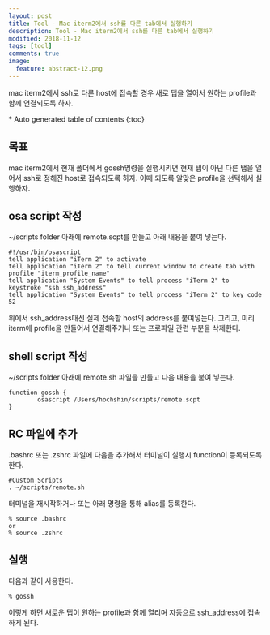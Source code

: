 ```yaml
---
layout: post
title: Tool - Mac iterm2에서 ssh를 다른 tab에서 실행하기 
description: Tool - Mac iterm2에서 ssh를 다른 tab에서 실행하기 
modified: 2018-11-12
tags: [tool]
comments: true
image:
  feature: abstract-12.png
---
```


mac iterm2에서 ssh로 다른 host에 접속할 경우 새로 탭을 열어서 원하는 profile과 함께 연결되도록 하자. 

<section id="table-of-contents" class="toc">
<div id="drawer" markdown="1">
*  Auto generated table of contents
{:toc}
</div>
</section><!-- /#table-of-contents -->

## 목표

mac iterm2에서 현재 폴더에서 gossh명령을 실행시키면 현재 탭이 아닌 다른 탭을 열어서 ssh로 정해진 host로 접속되도록 하자. 이때 되도록 알맞은 profile을 선택해서 실행하자. 

## osa script 작성

~/scripts folder 아래에 remote.scpt를 만들고 아래 내용을 붙여 넣는다. 

```
#!/usr/bin/osascript
tell application "iTerm 2" to activate
tell application "iTerm 2" to tell current window to create tab with profile "iterm_profile_name"
tell application "System Events" to tell process "iTerm 2" to keystroke "ssh ssh_address"
tell application "System Events" to tell process "iTerm 2" to key code 52
```

위에서 ssh_address대신 실제 접속할 host의 address를 붙여넣는다. 그리고, 미리 iterm에 profile을 만들어서 연결해주거나 또는 프로파일 관련 부분을 삭제한다. 

## shell script 작성

~/scripts folder 아래에 remote.sh 파일을 만들고 다음 내용을 붙여 넣는다. 

```
function gossh {
        osascript /Users/hochshin/scripts/remote.scpt
}
```

## RC 파일에 추가 

.bashrc 또는 .zshrc 파일에 다음을 추가해서 터미널이 실행시 function이 등록되도록 한다. 

```
#Custom Scripts
. ~/scripts/remote.sh
```

터미널을 재시작하거나 또는 아래 명령을 통해 alias를 등록한다. 

```
% source .bashrc 
or
% source .zshrc
```

## 실행

다음과 같이 사용한다. 

```
% gossh
```

이렇게 하면 새로운 탭이 원하는 profile과 함께 열리며 자동으로 ssh_address에 접속하게 된다.  
